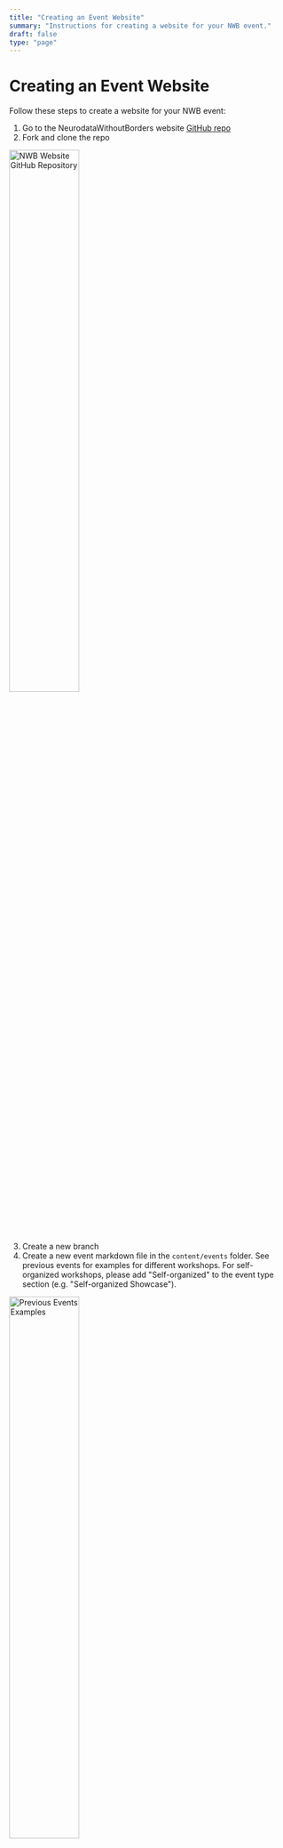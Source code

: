 ```yaml
---
title: "Creating an Event Website"
summary: "Instructions for creating a website for your NWB event."
draft: false
type: "page"
---
```


# Creating an Event Website

Follow these steps to create a website for your NWB event:

1. Go to the NeurodataWithoutBorders website <a href="https://github.com/NeurodataWithoutBorders/neurodatawithoutborders.github.io" target="_blank">GitHub repo</a>  
2. Fork and clone the repo  

<img src="/images/nwb_website_github_repo.png" alt="NWB Website GitHub Repository" width="50%" />

3. Create a new branch  
4. Create a new event markdown file in the `content/events` folder. See previous events for examples for different workshops. For self-organized workshops, please add "Self-organized" to the event type section (e.g. "Self-organized Showcase").

<img src="/images/previous_events.png" alt="Previous Events Examples" width="50%" />

5. Fill in the file with information about your event. 
6. Submit a pull request to the GitHub repo to merge the branch with your changes into the main events list

